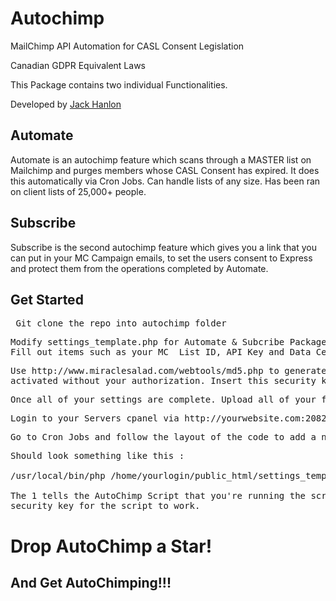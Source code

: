 # Autochimp
MailChimp API Automation for CASL Consent Legislation 

Canadian GDPR Equivalent Laws

This Package contains two individual Functionalities.

Developed by <a href="https://github.com/jack-hanlon">Jack Hanlon</a>

<h2>Automate</h2>
Automate is an autochimp feature which scans through a MASTER list on Mailchimp and purges members whose CASL Consent has expired. It does this automatically via Cron Jobs. Can handle lists of any size. Has been ran on client lists of 25,000+ people.
<h2>Subscribe</h2>
Subscribe is the second autochimp feature which gives you a link that you can put in your MC Campaign emails, to set the users consent to Express and protect them from the operations completed by Automate.

<h2>Get Started</h2>
  
<pre> Git clone the repo into autochimp folder </pre>
 
<pre>Modify settings_template.php for Automate & Subcribe Packages based on your information found in MailChimp.</br>Fill out items such as your MC  List ID, API Key and Data Center.</pre>

<pre>Use http://www.miraclesalad.com/webtools/md5.php to generate a Security key to protect your script from being</br>activated without your authorization. Insert this security key into the key field in your $settings[] array. </pre>

<pre>Once all of your settings are complete. Upload all of your files to your server of choice.</pre>

<pre>Login to your Servers cpanel via http://yourwebsite.com:2082 with the same login & pwd as your FTP Client.</pre>

<pre>Go to Cron Jobs and follow the layout of the code to add a new cron job.</pre>

<pre>Should look something like this : 

/usr/local/bin/php /home/yourlogin/public_html/settings_template.php 1 your_security_key

The 1 tells the AutoChimp Script that you're running the script via Cron Jobs, and you must add the </br>security key for the script to work.</pre>

<h1>Drop AutoChimp a Star! <span class="glyphicon glyphicon-star"></span></h1>
<h2>And Get AutoChimping!!!</h2>
